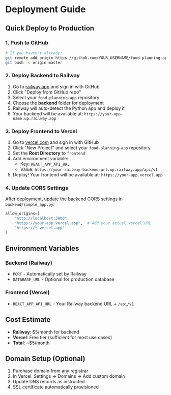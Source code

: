 # Deployment Guide

## Quick Deploy to Production

### 1. Push to GitHub
```bash
# If you haven't already:
git remote add origin https://github.com/YOUR_USERNAME/food-planning-app.git
git push -u origin master
```

### 2. Deploy Backend to Railway

1. Go to [railway.app](https://railway.app) and sign in with GitHub
2. Click "Deploy from GitHub repo"
3. Select your `food-planning-app` repository
4. Choose the **backend** folder for deployment
5. Railway will auto-detect the Python app and deploy it
6. Your backend will be available at: `https://your-app-name.up.railway.app`

### 3. Deploy Frontend to Vercel

1. Go to [vercel.com](https://vercel.com) and sign in with GitHub
2. Click "New Project" and select your `food-planning-app` repository
3. Set the **Root Directory** to `frontend`
4. Add environment variable:
   - Key: `REACT_APP_API_URL`
   - Value: `https://your-railway-backend-url.up.railway.app/api/v1`
5. Deploy! Your frontend will be available at: `https://your-app.vercel.app`

### 4. Update CORS Settings

After deployment, update the backend CORS settings in `backend/simple_app.py`:
```python
allow_origins=[
    "http://localhost:3000",
    "https://your-app.vercel.app",  # Add your actual Vercel URL
    "https://*.vercel.app"
]
```

## Environment Variables

### Backend (Railway)
- `PORT` - Automatically set by Railway
- `DATABASE_URL` - Optional for production database

### Frontend (Vercel)
- `REACT_APP_API_URL` - Your Railway backend URL + `/api/v1`

## Cost Estimate
- **Railway**: $5/month for backend
- **Vercel**: Free tier (sufficient for most use cases)
- **Total**: ~$5/month

## Domain Setup (Optional)
1. Purchase domain from any registrar
2. In Vercel: Settings → Domains → Add custom domain
3. Update DNS records as instructed
4. SSL certificate automatically provisioned